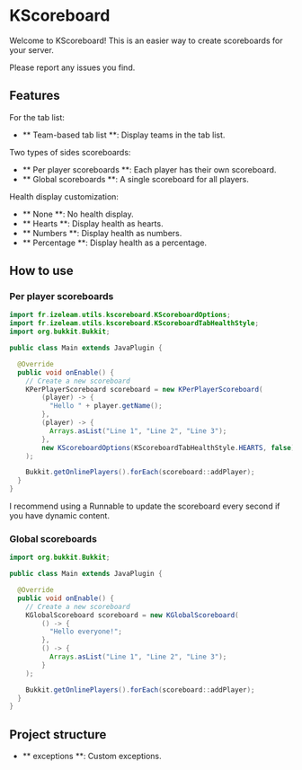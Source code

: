 # KScoreboard

Welcome to KScoreboard!
This is an easier way to create scoreboards for your server.

Please report any issues you find.

## Features

For the tab list:

- ** Team-based tab list **: Display teams in the tab list.

Two types of sides scoreboards:

- ** Per player scoreboards **: Each player has their own scoreboard.
- ** Global scoreboards **: A single scoreboard for all players.

Health display customization:

- ** None **: No health display.
- ** Hearts **: Display health as hearts.
- ** Numbers **: Display health as numbers.
- ** Percentage **: Display health as a percentage.

## How to use

### Per player scoreboards

```java
import fr.izeleam.utils.kscoreboard.KScoreboardOptions;
import fr.izeleam.utils.kscoreboard.KScoreboardTabHealthStyle;
import org.bukkit.Bukkit;

public class Main extends JavaPlugin {

  @Override
  public void onEnable() {
    // Create a new scoreboard
    KPerPlayerScoreboard scoreboard = new KPerPlayerScoreboard(
        (player) -> {
          "Hello " + player.getName();
        },
        (player) -> {
          Arrays.asList("Line 1", "Line 2", "Line 3");
        },
        new KScoreboardOptions(KScoreboardTabHealthStyle.HEARTS, false)
    );

    Bukkit.getOnlinePlayers().forEach(scoreboard::addPlayer);
  }
}
```

I recommend using a Runnable to update the scoreboard every second if you have dynamic content.

### Global scoreboards

```java
import org.bukkit.Bukkit;

public class Main extends JavaPlugin {

  @Override
  public void onEnable() {
    // Create a new scoreboard
    KGlobalScoreboard scoreboard = new KGlobalScoreboard(
        () -> {
          "Hello everyone!";
        },
        () -> {
          Arrays.asList("Line 1", "Line 2", "Line 3");
        }
    );

    Bukkit.getOnlinePlayers().forEach(scoreboard::addPlayer);
  }
}
```

## Project structure

- ** exceptions **: Custom exceptions.